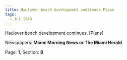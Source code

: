 ```yaml
---  
title: Haulover beach development continues Plans  
tags:  
  - Jul 1949  
---  
```

  
Haulover beach development continues. [Plans]  
  
Newspapers: **Miami Morning News or The Miami Herald**  
  
Page: **1**, Section: **B** 
